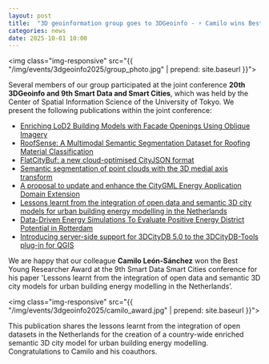 ```yaml
---
layout: post
title:  "3D geoinformation group goes to 3DGeoinfo - ⚡ Camilo wins Best Young Researcher Award."
categories: news
date: 2025-10-01 10:00
---
```


<img class="img-responsive" src="{{ "/img/events/3dgeoinfo2025/group_photo.jpg" | prepend: site.baseurl }}">

Several members of our group participated at the joint conference **20th 3DGeoinfo and 9th Smart Data and Smart Cities**, which was held by the Center of Spatial Information Science of the University of Tokyo. We present the following publications within the joint conference:

- [Enriching LoD2 Building Models with Facade Openings Using Oblique Imagery](https://isprs-annals.copernicus.org/articles/X-4-W6-2025/225/2025/)
- [RoofSense: A Multimodal Semantic Segmentation Dataset for Roofing Material Classification](https://isprs-annals.copernicus.org/articles/X-4-W6-2025/153/2025/)
- [FlatCityBuf: a new cloud-optimised CityJSON format](https://isprs-archives.copernicus.org/articles/XLVIII-4-W15-2025/17/2025/)
- [Semantic segmentation of point clouds with the 3D medial axis transform](https://isprs-annals.copernicus.org/articles/X-4-W6-2025/33/2025/)
- [A proposal to update and enhance the CityGML Energy Application Domain Extension](https://isprs-annals.copernicus.org/articles/X-4-W6-2025/1/2025/)
- [Lessons learnt from the integration of open data and semantic 3D city models for urban building energy modelling in the Netherlands](https://isprs-annals.copernicus.org/articles/X-4-W7-2025/89/2025/)
- [Data-Driven Energy Simulations To Evaluate Positive Energy District Potential in Rotterdam](https://isprs-annals.copernicus.org/articles/X-4-W7-2025/25/2025/)
- [Introducing server-side support for 3DCityDB 5.0 to the 3DCityDB-Tools plug-in for QGIS](https://isprs-annals.copernicus.org/articles/X-4-W6-2025/193/2025/)


We are happy that our colleague **Camilo León-Sánchez** won the Best Young Researcher Award at the 9th Smart Data Smart Cities conference for his paper 'Lessons learnt from the integration of open data and semantic 3D city models for urban building energy modelling in the Netherlands’.

<img class="img-responsive" src="{{ "/img/events/3dgeoinfo2025/camilo_award.jpg" | prepend: site.baseurl }}">

This publication shares the lessons learnt from the integration of open datasets in the Netherlands for the creation of a country-wide enriched semantic 3D city model for urban building energy modelling. Congratulations to Camilo and his coauthors.


